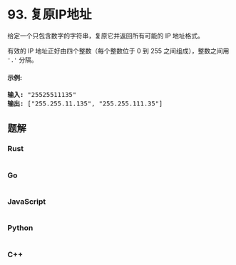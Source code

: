 # 93. 复原IP地址
给定一个只包含数字的字符串，复原它并返回所有可能的 IP 地址格式。

有效的 IP 地址正好由四个整数（每个整数位于 0 到 255 之间组成），整数之间用 `'.'` 分隔。

#### 示例:
<pre>
<strong>输入:</strong> "25525511135"
<strong>输出:</strong> ["255.255.11.135", "255.255.111.35"]
</pre>

## 题解 

### Rust
```rust

```

### Go
```go

```

### JavaScript
```javascript

```

### Python
```python

```

### C++
```c++

```
